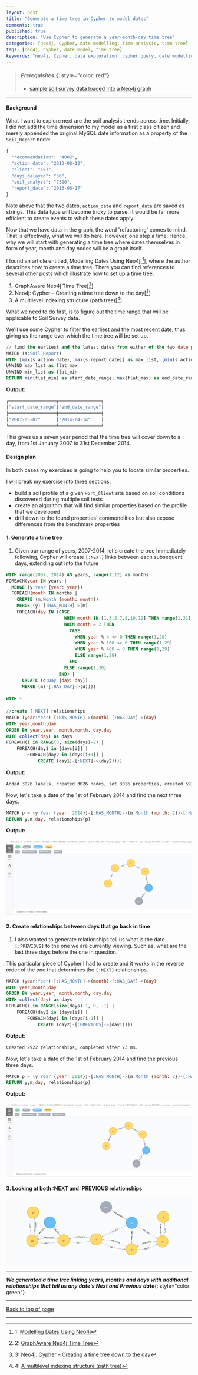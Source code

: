 ```yaml
---
layout: post
title: "Generate a time tree in Cypher to model dates"
comments: true
published: true
description: "Use Cypher to generate a year-month-day time tree"
categories: [neo4j, Cypher, date modelling, time analysis, time tree]
tags: [neo4j, cypher, date model, time tree]
keywords: "neo4j, Cypher, data exploration, cypher query, date modelling, time analysis, time tree"
---
```


> #### *Prerequisites:*{: style="color: red"}
> - [sample soil survey data loaded into a Neo4j graph](/2018/Import-CSV-data-into-Docker-Neo4j-container/)

---

#### Background

What I want to explore next are the soil analysis trends across time. Initially, I did not add the time dimension to
my model as a first class citizen and merely appended the original MySQL date information as a property of the `Soil_Report` node:

```python
{
  "recommendation": "4082",
  "action_date": "2013-08-12",
  "client": "157",
  "days_delayed": "56",
  "soil_analyst": "7320",
  "report_date": "2013-06-17"
}
```
Note above that the two dates, `action_date` and `report_date` are saved as strings. This data type will become tricky to parse. It would be far more efficient to create events to which these dates apply.

Now that we have data in the graph, the word 'refactoring' comes to mind. That is effectively, what we will do here. However, one step a time. Hence, why we will start with generating a time tree where dates themselves in form of year, month and day nodes will be a graph itself.

I found an article entitled, Modelling Dates Using Neo4j[[^1]], where the author describes how to create a time tree. There you can find references to several other posts which illustrate how to set up a time tree.
1. GraphAware Neo4j Time Tree[[^2]]
2. Neo4j: Cypher – Creating a time tree down to the day[[^3]]
3. A multilevel indexing structure (path tree)[[^4]]

What we need to do first, is to figure out the time range that will be applicable to Soil Survey data.

We'll use some Cypher to filter the earliest and the most recent date, thus giving us the range over which the time tree will be set up.

```sql
// find the earliest and the latest dates from either of the two date properties in the Soil_Report nodes
MATCH (s:Soil_Report)
WITH [max(s.action_date), max(s.report_date)] as max_list, [min(s.action_date), min(s.report_date)] as min_list
UNWIND max_list as flat_max
UNWIND min_list as flat_min
RETURN min(flat_min) as start_date_range, max(flat_max) as end_date_range
```
__Output:__
    
 ```bash
╒══════════════════╤════════════════╕
│"start_date_range"│"end_date_range"│
╞══════════════════╪════════════════╡
│"2007-05-07"      │"2014-04-14"    │
└──────────────────┴────────────────┘
```

This gives us a seven year period that the time tree will cover down to a day, from 1st January 2007 to 31st December 2014.

#### Design plan

In both cases my exercises is going to help you to locate similar properties.

I will break my exercise into three sections:
- build a soil profile of a given `Hort_Client` site based on soil conditions discovered during multiple soil tests
- create an algorithm that will find similar properties based on the profile that we developed
- drill down to the found properties' commonolities but also expose differences from the benchmark properties


#### 1. Generate a time tree

1. Given our range of years, 2007-2014, let's create the tree
Immediately following, Cypher will create `[:NEXT]` links between each subsequent days, extending out into the future

```sql
WITH range(2007, 2014) AS years, range(1,12) as months
FOREACH(year IN years | 
  MERGE (y:Year {year: year})
  FOREACH(month IN months | 
    CREATE (m:Month {month: month})
    MERGE (y)-[:HAS_MONTH]->(m)
    FOREACH(day IN (CASE 
                      WHEN month IN [1,3,5,7,8,10,12] THEN range(1,31) 
                      WHEN month = 2 THEN 
                        CASE
                          WHEN year % 4 <> 0 THEN range(1,28)
                          WHEN year % 100 <> 0 THEN range(1,29)
                          WHEN year % 400 = 0 THEN range(1,29)
                          ELSE range(1,28)
                        END
                      ELSE range(1,30)
                    END) |      
      CREATE (d:Day {day: day})
      MERGE (m)-[:HAS_DAY]->(d))))
 
WITH *

//create [:NEXT] relationships 
MATCH (year:Year)-[:HAS_MONTH]->(month)-[:HAS_DAY]->(day)
WITH year,month,day
ORDER BY year.year, month.month, day.day
WITH collect(day) as days
FOREACH(i in RANGE(0, size(days)-2) | 
    FOREACH(day1 in [days[i]] | 
        FOREACH(day2 in [days[i+1]] | 
            CREATE (day1)-[:NEXT]->(day2))))
```
__Output:__
    
 ```bash
Added 3026 labels, created 3026 nodes, set 3026 properties, created 5939 relationships, completed after 582 ms.
```

Now, let's take a date of the 1st of February 2014 and find the next three days.

```sql
MATCH p = (y:Year {year: 2014})-[:HAS_MONTH]->(m:Month {month: 2})-[:HAS_DAY]->(:Day {day: 1})-[:NEXT*0..3]->(day)
RETURN y,m,day, relationships(p)
```
__Output:__
  
 ![Viewing :NEXT relationships](/assets/images/time_tree_NEXT.png)
  

#### 2. Create relationships between days that go back in time

1. I also wanted to generate relationships tell us what is the date `[:PREVIOUS]` to the one we are currently viewing. Such as, what are the last three days before the one in question.

This particular piece of Cypher I had to create and it works in the reverse order of the one that determines the `[:NEXT]` relationships.

```sql
MATCH (year:Year)-[:HAS_MONTH]->(month)-[:HAS_DAY]->(day)
WITH year,month,day
ORDER BY year.year, month.month, day.day
WITH collect(day) as days
FOREACH(i in RANGE(size(days)-1, 0, -1) | 
    FOREACH(day2 in [days[i]] | 
        FOREACH(day1 in [days[i-1]] | 
            CREATE (day2)-[:PREVIOUS]->(day1))))
```
__Output:__
    
 ```bash
Created 2922 relationships, completed after 73 ms.
```

Now, let's take a date of the 1st of February 2014 and find the previous three days.

```sql
MATCH p = (y:Year {year: 2014})-[:HAS_MONTH]->(m:Month {month: 2})-[:HAS_DAY]->(:Day {day: 1})-[:PREVIOUS*0..3]->(day)
RETURN y,m,day, relationships(p)
```
__Output:__
  
 ![Viewing :PREVIOUS relationships](/assets/images/time_tree_PREVIOUS.png)
 

#### 3. Looking at both :NEXT and :PREVIOUS relationships
 

![Viewing :PREVIOUS+:NEXT relationships](/assets/images/time_tree_both_ways.png)
 
---
***We generated a time tree linking years, months and days with additional relationships that tell us any date's Next and Previous date***{: style="color: green"}

---
[Back to top of page](#)

---

[^1]: 1: [Modelling Dates Using Neo4j](https://www.menome.com/wp/neo4j-modelling-dates/)
[^2]: 2: [GraphAware Neo4j Time Tree](https://graphaware.com/neo4j/2014/08/20/graphaware-neo4j-timetree.html)
[^3]: 3: [Neo4j: Cypher – Creating a time tree down to the day](http://www.markhneedham.com/blog/2014/04/19/neo4j-cypher-creating-a-time-tree-down-to-the-day/)
[^4]: 4: [A multilevel indexing structure (path tree)](http://neo4j.com/docs/1.9.4/cypher-cookbook-path-tree.html)


